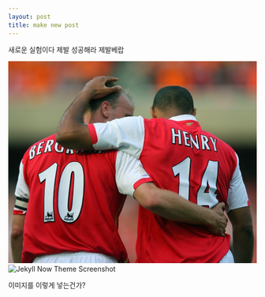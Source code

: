```yaml
---
layout: post
title: make new post
---
```


새로운 실험이다 제발 성공해라 제발베랍

![wp2372579](/images/wp2372579.jpg "jpg")
![Jekyll Now Theme Screenshot](/images/jekyll-now-theme-screenshot.jpg "Jekyll Now Theme Screenshot")

이미지를 이렇게 넣는건가?